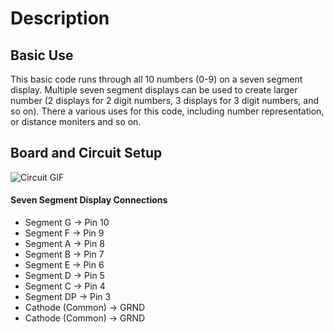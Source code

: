 # Description

## Basic Use
This basic code runs through all 10 numbers (0-9) on a seven segment display. Multiple seven segment displays can be used to create larger number (2 displays for 2 digit numbers,
3 displays for 3 digit numbers, and so on). There a various uses for this code, including number representation, or distance moniters and so on.

## Board and Circuit Setup
![Circuit GIF](https://s5.gifyu.com/images/ezgif.com-gif-maker468b07f89e063629.md.gif)
#### Seven Segment Display Connections
* Segment G &#8594; Pin 10
* Segment F &#8594; Pin 9
* Segment A &#8594; Pin 8
* Segment B &#8594; Pin 7
* Segment E &#8594; Pin 6
* Segment D &#8594; Pin 5
* Segment C &#8594; Pin 4
* Segment DP &#8594; Pin 3
* Cathode (Common) &#8594; GRND
* Cathode (Common) &#8594; GRND

